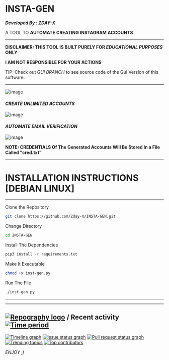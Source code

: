 # INSTA-GEN

_**Developed By : ZDAY-X**_




A TOOL TO **AUTOMATE CREATING INSTAGRAM ACCOUNTS**

____________________________________________________________________________

**DISCLAIMER: THIS TOOL IS BUILT PURELY FOR _EDUCATIONAL PURPOSES_ ONLY**

**I AM NOT RESPONSIBLE FOR YOUR ACTIONS**

TIP: Check out *GUI BRANCH* to see source code of the Gui Version of this software.
____________________________________________________________________________




![image](https://user-images.githubusercontent.com/83881453/149974578-89254d68-8992-4f7b-8d48-17782fe224b7.png)

#### _**CREATE UNLIMITED ACCOUNTS**_

![image](https://user-images.githubusercontent.com/83881453/149974059-fdaf20b3-7f3b-4baa-9176-d2efce3ef44c.png)


#### _AUTOMATE EMAIL VERIFICATION_

![image](https://user-images.githubusercontent.com/83881453/149974406-774faad5-cf73-4ca1-bf78-b89aaeb9a64c.png)


**NOTE: CREDENTIALS Of The Generated Accounts Will Be Stored In a File Called "cred.txt"**


____________________________________________________________________________
# INSTALLATION INSTRUCTIONS [DEBIAN LINUX]
____________________________________________________________________________

Clone the Repository
```bash
git clone https://github.com/Zday-X/INSTA-GEN.git
```
Change Directory
```bash
cd INSTA-GEN
```
Install The Dependencies
```bash
pip3 install -r requirements.txt
```
Make It Executable 
```bash
chmod +x inst-gen.py
```
Run The File
```bash
./inst-gen.py
```
____________________________________________________________________________
____________________________________________________________________________



## [![Repography logo](https://images.repography.com/logo.svg)](https://repography.com) / Recent activity [![Time period](https://images.repography.com/25069934/Zday-X/INSTA-GEN/recent-activity/218948358d811497243ff45ac44fba8d_badge.svg)](https://repography.com)
[![Timeline graph](https://images.repography.com/25069934/Zday-X/INSTA-GEN/recent-activity/218948358d811497243ff45ac44fba8d_timeline.svg)](https://github.com/Zday-X/INSTA-GEN/commits)
[![Issue status graph](https://images.repography.com/25069934/Zday-X/INSTA-GEN/recent-activity/218948358d811497243ff45ac44fba8d_issues.svg)](https://github.com/Zday-X/INSTA-GEN/issues)
[![Pull request status graph](https://images.repography.com/25069934/Zday-X/INSTA-GEN/recent-activity/218948358d811497243ff45ac44fba8d_prs.svg)](https://github.com/Zday-X/INSTA-GEN/pulls)
[![Trending topics](https://images.repography.com/25069934/Zday-X/INSTA-GEN/recent-activity/218948358d811497243ff45ac44fba8d_words.svg)](https://github.com/Zday-X/INSTA-GEN/commits)
[![Top contributors](https://images.repography.com/25069934/Zday-X/INSTA-GEN/recent-activity/218948358d811497243ff45ac44fba8d_users.svg)](https://github.com/Zday-X/INSTA-GEN/graphs/contributors)




_ENJOY ;)_
